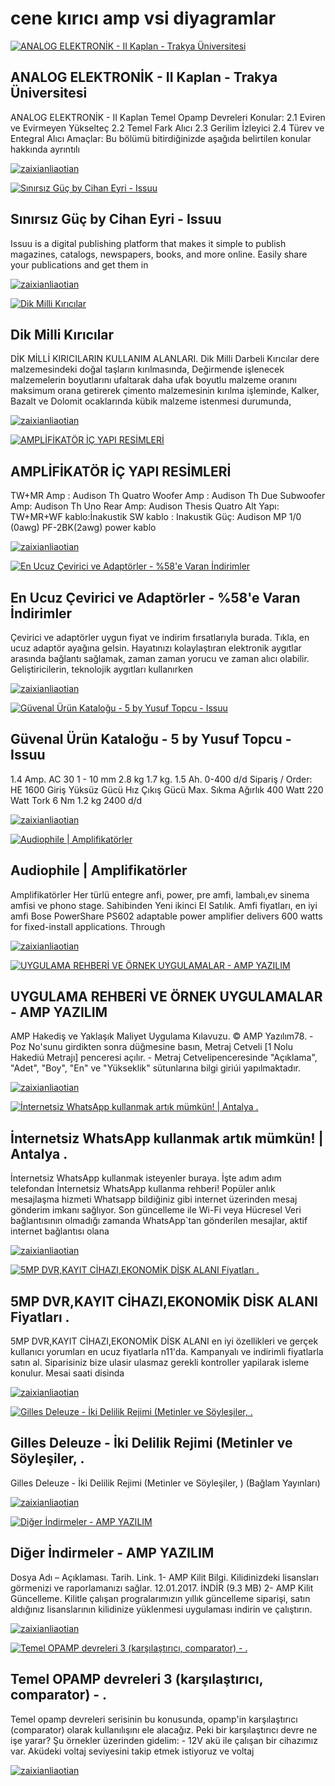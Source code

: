 # cene kırıcı amp vsi di̇yagramlar
<a href="https://mnn.zoosnet.net/LR/Chatpre.aspx?id=MNN94995150&p=https://topgrinding.com/" target="_blank">![ANALOG ELEKTRONİK - II Kaplan - Trakya Üniversitesi](https://github.com/technlg/images/blob/main/43.jpg)</a>
## ANALOG ELEKTRONİK - II Kaplan - Trakya Üniversitesi
ANALOG ELEKTRONİK - II Kaplan Temel Opamp Devreleri Konular: 2.1 Eviren ve Evirmeyen Yükselteç 2.2 Temel Fark Alıcı 2.3 Gerilim İzleyici 2.4 Türev ve Entegral Alıcı Amaçlar: Bu bölümü bitirdiğinizde aşağıda belirtilen konular hakkında ayrıntılı
<a href="https://mnn.zoosnet.net/LR/Chatpre.aspx?id=MNN94995150&p=https://topgrinding.com/" target="_blank"><img src="https://github.com/technlg/images/raw/main/chat11.jpg" alt="zaixianliaotian"/></a><a href="//whatsapp.shibangsoft.com/WhatsApp.php" ><img src="https://github.com/technlg/images/raw/main/chat11.png" alt=""></a>
<a href="https://mnn.zoosnet.net/LR/Chatpre.aspx?id=MNN94995150&p=https://topgrinding.com/" target="_blank">![Sınırsız Güç by Cihan Eyri - Issuu](https://github.com/technlg/images/blob/main/8.jpg)</a>
## Sınırsız Güç by Cihan Eyri - Issuu
Issuu is a digital publishing platform that makes it simple to publish magazines, catalogs, newspapers, books, and more online. Easily share your publications and get them in 
<a href="https://mnn.zoosnet.net/LR/Chatpre.aspx?id=MNN94995150&p=https://topgrinding.com/" target="_blank"><img src="https://github.com/technlg/images/raw/main/chat11.jpg" alt="zaixianliaotian"/></a><a href="//whatsapp.shibangsoft.com/WhatsApp.php" ><img src="https://github.com/technlg/images/raw/main/chat11.png" alt=""></a>
<a href="https://mnn.zoosnet.net/LR/Chatpre.aspx?id=MNN94995150&p=https://topgrinding.com/" target="_blank">![Dik Milli Kırıcılar](https://github.com/technlg/images/blob/main/4.jpg)</a>
## Dik Milli Kırıcılar
DİK MİLLİ KIRICILARIN KULLANIM ALANLARI. Dik Milli Darbeli Kırıcılar dere malzemesindeki doğal taşların kırılmasında, Değirmende işlenecek malzemelerin boyutlarını ufaltarak daha ufak boyutlu malzeme oranını maksimum orana getirerek çimento malzemesinin kırılma işleminde, Kalker, Bazalt ve Dolomit ocaklarında kübik malzeme istenmesi durumunda,
<a href="https://mnn.zoosnet.net/LR/Chatpre.aspx?id=MNN94995150&p=https://topgrinding.com/" target="_blank"><img src="https://github.com/technlg/images/raw/main/chat11.jpg" alt="zaixianliaotian"/></a><a href="//whatsapp.shibangsoft.com/WhatsApp.php" ><img src="https://github.com/technlg/images/raw/main/chat11.png" alt=""></a>
<a href="https://mnn.zoosnet.net/LR/Chatpre.aspx?id=MNN94995150&p=https://topgrinding.com/" target="_blank">![AMPLİFİKATÖR İÇ YAPI RESİMLERİ](https://github.com/technlg/images/blob/main/7.jpg)</a>
## AMPLİFİKATÖR İÇ YAPI RESİMLERİ
TW+MR Amp : Audison Th Quatro Woofer Amp : Audison Th Due Subwoofer Amp: Audison Th Uno Rear Amp: Audison Thesis Quatro Alt Yapı: TW+MR+WF kablo:İnakustik SW kablo : Inakustik Güç: Audison MP 1/0 (0awg) PF-2BK(2awg) power kablo
<a href="https://mnn.zoosnet.net/LR/Chatpre.aspx?id=MNN94995150&p=https://topgrinding.com/" target="_blank"><img src="https://github.com/technlg/images/raw/main/chat11.jpg" alt="zaixianliaotian"/></a><a href="//whatsapp.shibangsoft.com/WhatsApp.php" ><img src="https://github.com/technlg/images/raw/main/chat11.png" alt=""></a>
<a href="https://mnn.zoosnet.net/LR/Chatpre.aspx?id=MNN94995150&p=https://topgrinding.com/" target="_blank">![En Ucuz Çevirici ve Adaptörler - %58'e Varan İndirimler](https://github.com/technlg/images/blob/main/59.jpg)</a>
## En Ucuz Çevirici ve Adaptörler - %58'e Varan İndirimler
Çevirici ve adaptörler uygun fiyat ve indirim fırsatlarıyla burada. Tıkla, en ucuz adaptör ayağına gelsin. Hayatınızı kolaylaştıran elektronik aygıtlar arasında bağlantı sağlamak, zaman zaman yorucu ve zaman alıcı olabilir. Geliştiricilerin, teknolojik aygıtları kullanırken 
<a href="https://mnn.zoosnet.net/LR/Chatpre.aspx?id=MNN94995150&p=https://topgrinding.com/" target="_blank"><img src="https://github.com/technlg/images/raw/main/chat11.jpg" alt="zaixianliaotian"/></a><a href="//whatsapp.shibangsoft.com/WhatsApp.php" ><img src="https://github.com/technlg/images/raw/main/chat11.png" alt=""></a>
<a href="https://mnn.zoosnet.net/LR/Chatpre.aspx?id=MNN94995150&p=https://topgrinding.com/" target="_blank">![Güvenal Ürün Kataloğu - 5 by Yusuf Topcu - Issuu](https://github.com/technlg/images/blob/main/18.jpg)</a>
## Güvenal Ürün Kataloğu - 5 by Yusuf Topcu - Issuu
1.4 Amp. AC 30 1 - 10 mm 2.8 kg 1.7 kg. 1.5 Ah. 0-400 d/d Sipariş / Order: HE 1600 Giriş Yüksüz Gücü Hız Çıkış Gücü Max. Sıkma Ağırlık 400 Watt 220 Watt Tork 6 Nm 1.2 kg 2400 d/d 
<a href="https://mnn.zoosnet.net/LR/Chatpre.aspx?id=MNN94995150&p=https://topgrinding.com/" target="_blank"><img src="https://github.com/technlg/images/raw/main/chat11.jpg" alt="zaixianliaotian"/></a><a href="//whatsapp.shibangsoft.com/WhatsApp.php" ><img src="https://github.com/technlg/images/raw/main/chat11.png" alt=""></a>
<a href="https://mnn.zoosnet.net/LR/Chatpre.aspx?id=MNN94995150&p=https://topgrinding.com/" target="_blank">![Audiophile | Amplifikatörler](https://github.com/technlg/images/blob/main/18.jpg)</a>
## Audiophile | Amplifikatörler
Amplifikatörler Her türlü entegre anfi, power, pre amfi, lambalı,ev sinema amfisi ve phono stage. Sahibinden Yeni ikinci El Satılık. Amfi fiyatları, en iyi amfi Bose PowerShare PS602 adaptable power amplifier delivers 600 watts for fixed-install applications. Through 
<a href="https://mnn.zoosnet.net/LR/Chatpre.aspx?id=MNN94995150&p=https://topgrinding.com/" target="_blank"><img src="https://github.com/technlg/images/raw/main/chat11.jpg" alt="zaixianliaotian"/></a><a href="//whatsapp.shibangsoft.com/WhatsApp.php" ><img src="https://github.com/technlg/images/raw/main/chat11.png" alt=""></a>
<a href="https://mnn.zoosnet.net/LR/Chatpre.aspx?id=MNN94995150&p=https://topgrinding.com/" target="_blank">![UYGULAMA REHBERİ VE ÖRNEK UYGULAMALAR - AMP YAZILIM](https://github.com/technlg/images/blob/main/54.jpg)</a>
## UYGULAMA REHBERİ VE ÖRNEK UYGULAMALAR - AMP YAZILIM
AMP Hakediş ve Yaklaşık Maliyet Uygulama Kılavuzu. © AMP Yazılım78. - Poz No'sunu girdikten sonra düğmesine basın, Metraj Cetveli [1 Nolu Hakediú Metrajı] penceresi açılır. - Metraj Cetvelipenceresinde "Açıklama", "Adet", "Boy", "En" ve "Yükseklik" sütunlarına bilgi giriúi yapılmaktadır.
<a href="https://mnn.zoosnet.net/LR/Chatpre.aspx?id=MNN94995150&p=https://topgrinding.com/" target="_blank"><img src="https://github.com/technlg/images/raw/main/chat11.jpg" alt="zaixianliaotian"/></a><a href="//whatsapp.shibangsoft.com/WhatsApp.php" ><img src="https://github.com/technlg/images/raw/main/chat11.png" alt=""></a>
<a href="https://mnn.zoosnet.net/LR/Chatpre.aspx?id=MNN94995150&p=https://topgrinding.com/" target="_blank">![İnternetsiz WhatsApp kullanmak artık mümkün! | Antalya .](https://github.com/technlg/images/blob/main/11.jpg)</a>
## İnternetsiz WhatsApp kullanmak artık mümkün! | Antalya .
İnternetsiz WhatsApp kullanmak isteyenler buraya. İşte adım adım telefondan İnternetsiz WhatsApp kullanma rehberi! Popüler anlık mesajlaşma hizmeti Whatsapp bildiğiniz gibi internet üzerinden mesaj gönderim imkanı sağlıyor. Son güncelleme ile Wi-Fi veya Hücresel Veri bağlantısının olmadığı zamanda WhatsApp`tan gönderilen mesajlar, aktif internet bağlantısı olana 
<a href="https://mnn.zoosnet.net/LR/Chatpre.aspx?id=MNN94995150&p=https://topgrinding.com/" target="_blank"><img src="https://github.com/technlg/images/raw/main/chat11.jpg" alt="zaixianliaotian"/></a><a href="//whatsapp.shibangsoft.com/WhatsApp.php" ><img src="https://github.com/technlg/images/raw/main/chat11.png" alt=""></a>
<a href="https://mnn.zoosnet.net/LR/Chatpre.aspx?id=MNN94995150&p=https://topgrinding.com/" target="_blank">![5MP DVR,KAYIT CİHAZI,EKONOMİK DİSK ALANI Fiyatları .](https://github.com/technlg/images/blob/main/45.jpg)</a>
## 5MP DVR,KAYIT CİHAZI,EKONOMİK DİSK ALANI Fiyatları .
5MP DVR,KAYIT CİHAZI,EKONOMİK DİSK ALANI en iyi özellikleri ve gerçek kullanıcı yorumları en ucuz fiyatlarla n11'da. Kampanyalı ve indirimli fiyatlarla satın al. Siparisiniz bize ulasir ulasmaz gerekli kontroller yapilarak isleme konulur. Mesai saati disinda 
<a href="https://mnn.zoosnet.net/LR/Chatpre.aspx?id=MNN94995150&p=https://topgrinding.com/" target="_blank"><img src="https://github.com/technlg/images/raw/main/chat11.jpg" alt="zaixianliaotian"/></a><a href="//whatsapp.shibangsoft.com/WhatsApp.php" ><img src="https://github.com/technlg/images/raw/main/chat11.png" alt=""></a>
<a href="https://mnn.zoosnet.net/LR/Chatpre.aspx?id=MNN94995150&p=https://topgrinding.com/" target="_blank">![Gilles Deleuze - İki Delilik Rejimi (Metinler ve Söyleşiler, .](https://github.com/technlg/images/blob/main/3.jpg)</a>
## Gilles Deleuze - İki Delilik Rejimi (Metinler ve Söyleşiler, .
Gilles Deleuze - İki Delilik Rejimi (Metinler ve Söyleşiler, ) (Bağlam Yayınları)
<a href="https://mnn.zoosnet.net/LR/Chatpre.aspx?id=MNN94995150&p=https://topgrinding.com/" target="_blank"><img src="https://github.com/technlg/images/raw/main/chat11.jpg" alt="zaixianliaotian"/></a><a href="//whatsapp.shibangsoft.com/WhatsApp.php" ><img src="https://github.com/technlg/images/raw/main/chat11.png" alt=""></a>
<a href="https://mnn.zoosnet.net/LR/Chatpre.aspx?id=MNN94995150&p=https://topgrinding.com/" target="_blank">![Diğer İndirmeler - AMP YAZILIM](https://github.com/technlg/images/blob/main/23.jpg)</a>
## Diğer İndirmeler - AMP YAZILIM
Dosya Adı – Açıklaması. Tarih. Link. 1- AMP Kilit Bilgi. Kilidinizdeki lisansları görmenizi ve raporlamanızı sağlar. 12.01.2017. İNDİR (9.3 MB) 2- AMP Kilit Güncelleme. Kilitle çalışan progralarımızın yıllık güncelleme siparişi, satın aldığınız lisanslarının kilidinize yüklenmesi uygulaması indirin ve çalıştırın.
<a href="https://mnn.zoosnet.net/LR/Chatpre.aspx?id=MNN94995150&p=https://topgrinding.com/" target="_blank"><img src="https://github.com/technlg/images/raw/main/chat11.jpg" alt="zaixianliaotian"/></a><a href="//whatsapp.shibangsoft.com/WhatsApp.php" ><img src="https://github.com/technlg/images/raw/main/chat11.png" alt=""></a>
<a href="https://mnn.zoosnet.net/LR/Chatpre.aspx?id=MNN94995150&p=https://topgrinding.com/" target="_blank">![Temel OPAMP devreleri 3 (karşılaştırıcı, comparator) - .](https://github.com/technlg/images/blob/main/19.jpg)</a>
## Temel OPAMP devreleri 3 (karşılaştırıcı, comparator) - .
Temel opamp devreleri serisinin bu konusunda, opamp'in karşılaştırıcı (comparator) olarak kullanılışını ele alacağız. Peki bir karşılaştırıcı devre ne işe yarar? Şu örnekler üzerinden gidelim: - 12V akü ile çalışan bir cihazımız var. Aküdeki voltaj seviyesini takip etmek istiyoruz ve voltaj
<a href="https://mnn.zoosnet.net/LR/Chatpre.aspx?id=MNN94995150&p=https://topgrinding.com/" target="_blank"><img src="https://github.com/technlg/images/raw/main/chat11.jpg" alt="zaixianliaotian"/></a><a href="//whatsapp.shibangsoft.com/WhatsApp.php" ><img src="https://github.com/technlg/images/raw/main/chat11.png" alt=""></a>

